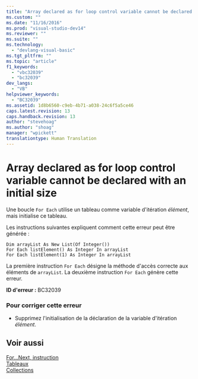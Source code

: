 ```yaml
---
title: "Array declared as for loop control variable cannot be declared with an initial size | Microsoft Docs"
ms.custom: ""
ms.date: "11/16/2016"
ms.prod: "visual-studio-dev14"
ms.reviewer: ""
ms.suite: ""
ms.technology: 
  - "devlang-visual-basic"
ms.tgt_pltfrm: ""
ms.topic: "article"
f1_keywords: 
  - "vbc32039"
  - "bc32039"
dev_langs: 
  - "VB"
helpviewer_keywords: 
  - "BC32039"
ms.assetid: 1d8b6560-c9eb-4b71-a038-24c6f5a5ce46
caps.latest.revision: 13
caps.handback.revision: 13
author: "stevehoag"
ms.author: "shoag"
manager: "wpickett"
translationtype: Human Translation
---
```

# Array declared as for loop control variable cannot be declared with an initial size
Une boucle `For Each` utilise un tableau comme variable d'itération *élément*, mais initialise ce tableau.  
  
 Les instructions suivantes expliquent comment cette erreur peut être générée :  
  
```  
Dim arrayList As New List(Of Integer())  
For Each listElement() As Integer In arrayList  
For Each listElement(1) As Integer In arrayList  
```  
  
 La première instruction `For Each` désigne la méthode d'accès correcte aux éléments de `arrayList`.  La deuxième instruction `For Each` génère cette erreur.  
  
 **ID d'erreur :** BC32039  
  
### Pour corriger cette erreur  
  
-   Supprimez l'initialisation de la déclaration de la variable d'itération *élément*.  
  
## Voir aussi  
 [For...Next, instruction](../../../visual-basic/language-reference/statements/for-next-statement.md)   
 [Tableaux](../../../visual-basic/programming-guide/language-features/arrays/index.md)   
 [Collections](../Topic/Collections%20\(C%23%20and%20Visual%20Basic\).md)